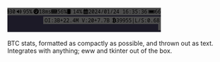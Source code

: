 ![Screenshot](./screenshot.png)

BTC stats, formatted as compactly as possible, and thrown out as text. Integrates with anything; eww and tkinter out of the box.
